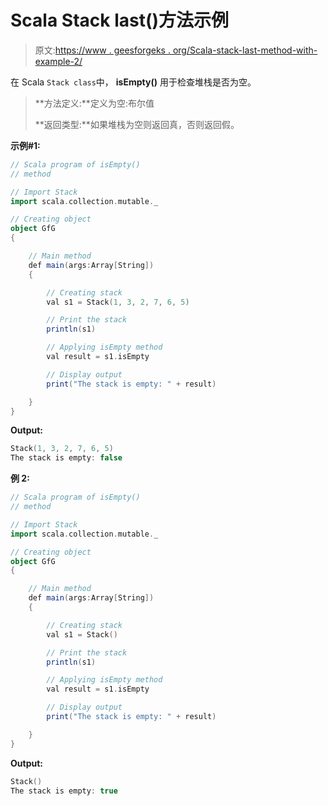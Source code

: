 # Scala Stack last()方法示例

> 原文:[https://www . geesforgeks . org/Scala-stack-last-method-with-example-2/](https://www.geeksforgeeks.org/scala-stack-last-method-with-example-2/)

在 Scala `Stack class`中， **isEmpty()** 用于检查堆栈是否为空。

> **方法定义:**定义为空:布尔值
> 
> **返回类型:**如果堆栈为空则返回真，否则返回假。

**示例#1:**

```scala
// Scala program of isEmpty() 
// method 

// Import Stack 
import scala.collection.mutable._

// Creating object 
object GfG 
{ 

    // Main method 
    def main(args:Array[String]) 
    { 

        // Creating stack
        val s1 = Stack(1, 3, 2, 7, 6, 5) 

        // Print the stack 
        println(s1) 

        // Applying isEmpty method  
        val result = s1.isEmpty

        // Display output 
        print("The stack is empty: " + result) 

    } 
} 
```

**Output:**

```scala
Stack(1, 3, 2, 7, 6, 5)
The stack is empty: false

```

**例 2:**

```scala
// Scala program of isEmpty() 
// method 

// Import Stack 
import scala.collection.mutable._

// Creating object 
object GfG 
{ 

    // Main method 
    def main(args:Array[String]) 
    { 

        // Creating stack
        val s1 = Stack() 

        // Print the stack 
        println(s1) 

        // Applying isEmpty method  
        val result = s1.isEmpty

        // Display output 
        print("The stack is empty: " + result) 

    } 
} 
```

**Output:**

```scala
Stack()
The stack is empty: true

```